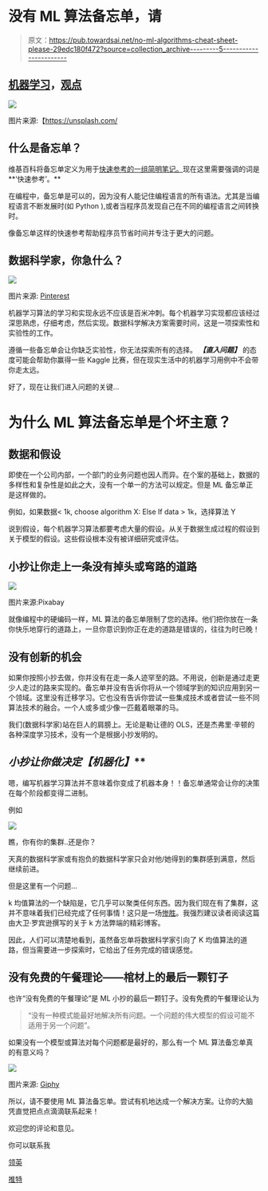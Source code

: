 # 没有 ML 算法备忘单，请

> 原文：<https://pub.towardsai.net/no-ml-algorithms-cheat-sheet-please-29edc180f472?source=collection_archive---------5----------------------->

## [机器学习](https://towardsai.net/p/category/machine-learning)，[观点](https://towardsai.net/p/category/opinion)

![](img/6155833bb68297ba7ace9419113aeadc.png)

图片来源:【https://unsplash.com/ 

## 什么是备忘单？

维基百科将备忘单定义为用于[快速参考的一组简明笔记。](https://en.wikipedia.org/wiki/Cheat_sheet)现在这里需要强调的词是**‘快速参考’。**

在编程中，备忘单是可以的，因为没有人能记住编程语言的所有语法。尤其是当编程语言不断发展时(如 Python ),或者当程序员发现自己在不同的编程语言之间转换时。

像备忘单这样的快速参考帮助程序员节省时间并专注于更大的问题。

## **数据科学家，你急什么？**

![](img/ad64c8b24891a5902f1c3d3043b2561d.png)

图片来源: [Pinterest](https://www.pinterest.com/pin/788411478487724965/)

机器学习算法的学习和实现永远不应该是百米冲刺。每个机器学习实现都应该经过深思熟虑，仔细考虑，然后实现。数据科学解决方案需要时间，这是一项探索性和实验性的工作。

遵循一些备忘单会让你缺乏实验性，你无法探索所有的选择。 ***【直入问题】*** 的态度可能会帮助你赢得一些 Kaggle 比赛，但在现实生活中的机器学习用例中不会带你走太远。

好了，现在让我们进入问题的关键…

# **为什么 ML 算法备忘单是个坏主意？**

## **数据和假设**

即使在一个公司内部，一个部门的业务问题也因人而异。在个案的基础上，数据的多样性和复杂性是如此之大，没有一个单一的方法可以规定。但是 ML 备忘单正是这样做的。

例如，如果数据< 1k, choose algorithm X: Else If data > 1k，选择算法 Y

说到假设，每个机器学习算法都要考虑大量的假设。从关于数据生成过程的假设到关于模型的假设。这些假设根本没有被详细研究或评估。

## **小抄让你走上一条没有掉头或弯路的道路**

![](img/a8fe54385aa50b16de836aa694bb7a29.png)

图片来源:Pixabay

就像编程中的硬编码一样，ML 算法的备忘单限制了您的选择。他们把你放在一条你快乐地穿行的道路上，一旦你意识到你正在走的道路是错误的，往往为时已晚！

## **没有创新的机会**

如果你按照小抄去做，你并没有在走一条人迹罕至的路。不用说，创新是通过走更少人走过的路来实现的。备忘单并没有告诉你将从一个领域学到的知识应用到另一个领域。这里没有迁移学习。它也没有告诉你尝试一些集成技术或者尝试一些不同算法技术的融合。一个人或多或少像一匹戴着眼罩的马。

我们(数据科学家)站在巨人的肩膀上。无论是勒让德的 OLS，还是杰弗里·辛顿的各种深度学习技术，没有一个是根据小抄发明的。

## **小抄让你做决定*【机器化】***

嗯，编写机器学习算法并不意味着你变成了机器本身！！备忘单通常会让你的决策在每个阶段都变得二进制。

例如

![](img/9bb74034d205400ad7f4c2c3dada9117.png)

瞧，你有你的集群..还是你？

天真的数据科学家或有抱负的数据科学家只会对他/她得到的集群感到满意，然后继续前进。

但是这里有一个问题…

k 均值算法的一个缺陷是，它几乎可以聚类任何东西。因为我们现在有了集群，这并不意味着我们已经完成了任何事情！这只是一场[惨胜](http://varianceexplained.org/r/kmeans-free-lunch/)。我强烈建议读者阅读这篇由大卫·罗宾逊撰写的关于 k 方法弊端的精彩博客。

因此，人们可以清楚地看到，虽然备忘单将数据科学家引向了 K 均值算法的道路，但当需要进一步探索时，它给出了任务完成的错误感觉。

## **没有免费的午餐理论——棺材上的最后一颗钉子**

也许“没有免费的午餐理论”是 ML 小抄的最后一颗钉子。没有免费的午餐理论认为

> “没有一种模式能最好地解决所有问题。一个问题的伟大模型的假设可能不适用于另一个问题”。

如果没有一个模型或算法对每个问题都是最好的，那么有一个 ML 算法备忘单真的有意义吗？

![](img/8686756c3af406be0e18b10be0ef43f7.png)

图片来源: [Giphy](https://giphy.com/explore/nope)

所以，请不要使用 ML 算法备忘单。尝试有机地达成一个解决方案。让你的大脑凭直觉把点点滴滴联系起来！

欢迎您的评论和意见。

你可以联系我

[领英](http://www.linkedin.com/in/venkat-raman-Analytics)

[推特](https://twitter.com/venksaiyan)